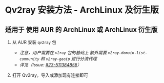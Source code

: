 # Qv2ray 安装方法 - ArchLinux 及衍生版

## 适用于 使用 AUR 的 ArchLinux 或 ArchLinux 衍生版

1. 从 AUR 安装 `qv2ray` 包

    - *注意，用户需要在 `v2ray` 包的基础上 额外需要 `v2ray-domain-list-community` 和 `v2ray-geoip` 进行分流代理*
    - *详见（Issue: [#23-511384858](https://github.com/lhy0403/Qv2ray/issues/23#issuecomment-511384858)）*
2. 打开 Qv2ray，导入或添加现有连接即可
